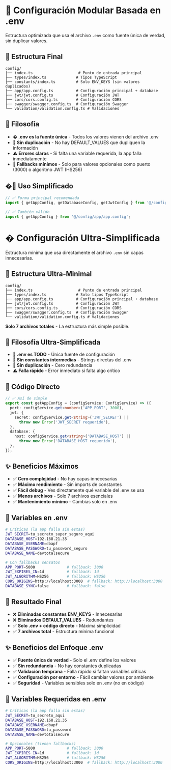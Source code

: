 # 🔧 Configuración Modular Basada en .env

Estructura optimizada que usa el archivo `.env` como fuente única de verdad, sin duplicar valores.

## 📁 Estructura Final

```
config/
├── index.ts                    # Punto de entrada principal
├── types/index.ts             # Tipos TypeScript
├── constants/index.ts         # Solo ENV_KEYS (sin valores duplicados)
├── app/app.config.ts          # Configuración principal + database
├── jwt/jwt.config.ts          # Configuración JWT
├── cors/cors.config.ts        # Configuración CORS
├── swagger/swagger.config.ts  # Configuración Swagger
└── validation/validation.config.ts # Validaciones
```

## 🎯 Filosofía

- **� .env es la fuente única** - Todos los valores vienen del archivo .env
- **🚫 Sin duplicación** - No hay DEFAULT_VALUES que dupliquen la información
- **⚠️ Errores claros** - Si falta una variable requerida, la app falla inmediatamente
- **🔧 Fallbacks mínimos** - Solo para valores opcionales como puerto (3000) o algoritmo JWT (HS256)

## �🚀 Uso Simplificado

```typescript
// ✅ Forma principal recomendada
import { getAppConfig, getDatabaseConfig, getJwtConfig } from '@/config';

// ✅ También válido
import { getAppConfig } from '@/config/app/app.config';
```

# � Configuración Ultra-Simplificada

Estructura mínima que usa directamente el archivo `.env` sin capas innecesarias.

## 📁 Estructura Ultra-Minimal

```
config/
├── index.ts                    # Punto de entrada principal
├── types/index.ts             # Solo tipos TypeScript
├── app/app.config.ts          # Configuración principal + database
├── jwt/jwt.config.ts          # Configuración JWT
├── cors/cors.config.ts        # Configuración CORS
├── swagger/swagger.config.ts  # Configuración Swagger
└── validation/validation.config.ts # Validaciones
```

**Solo 7 archivos totales** - La estructura más simple posible.

## 🎯 Filosofía Ultra-Simplificada

- **📄 .env es TODO** - Única fuente de configuración
- **🚫 Sin constantes intermedias** - Strings directas del .env
- **🚫 Sin duplicación** - Cero redundancia
- **⚠️ Falla rápido** - Error inmediato si falta algo crítico

## 🚀 Código Directo

```typescript
// ✅ Así de simple
export const getAppConfig = (configService: ConfigService) => ({
  port: configService.get<number>('APP_PORT', 3000),
  jwt: {
    secret: configService.get<string>('JWT_SECRET') || 
      throw new Error('JWT_SECRET requerido'),
  },
  database: {
    host: configService.get<string>('DATABASE_HOST') || 
      throw new Error('DATABASE_HOST requerido'),
  },
});
```

## ✨ Beneficios Máximos

- ✅ **Cero complejidad** - No hay capas innecesarias
- ✅ **Máximo rendimiento** - Sin imports de constantes
- ✅ **Fácil debug** - Ves directamente qué variable del .env se usa
- ✅ **Menos archivos** - Solo 7 archivos esenciales
- ✅ **Mantenimiento mínimo** - Cambias solo en .env

## 🔧 Variables en .env

```bash
# Críticas (la app falla sin estas)
JWT_SECRET=tu_secreto_super_seguro_aqui
DATABASE_HOST=192.168.21.35
DATABASE_USERNAME=dbapf
DATABASE_PASSWORD=tu_password_seguro
DATABASE_NAME=devtotalsecure

# Con fallbacks sensatos
APP_PORT=5000              # fallback: 3000
JWT_EXPIRES_IN=1d          # fallback: 1d
JWT_ALGORITHM=HS256        # fallback: HS256
CORS_ORIGINS=http://localhost:3000  # fallback: http://localhost:3000
DATABASE_SYNC=false        # fallback: false
```

## 🎉 Resultado Final

- ❌ **Eliminadas constantes ENV_KEYS** - Innecesarias
- ❌ **Eliminados DEFAULT_VALUES** - Redundantes
- ✅ **Solo .env + código directo** - Máxima simplicidad
- ✅ **7 archivos total** - Estructura mínima funcional

## ✨ Beneficios del Enfoque .env

- ✅ **Fuente única de verdad** - Solo el .env define los valores
- ✅ **Sin redundancia** - No hay constantes duplicadas
- ✅ **Validación temprana** - Falla rápido si faltan variables críticas
- ✅ **Configuración por entorno** - Fácil cambiar valores por ambiente
- ✅ **Seguridad** - Variables sensibles solo en .env (no en código)

## 🔧 Variables Requeridas en .env

```bash
# Críticas (la app falla sin estas)
JWT_SECRET=tu_secreto_aqui
DATABASE_HOST=192.168.21.35
DATABASE_USERNAME=dbapf
DATABASE_PASSWORD=tu_password
DATABASE_NAME=devtotalsecure

# Opcionales (tienen fallbacks)
APP_PORT=5000              # fallback: 3000
JWT_EXPIRES_IN=1d          # fallback: 1d
JWT_ALGORITHM=HS256        # fallback: HS256
CORS_ORIGINS=http://localhost:3000  # fallback: http://localhost:3000
```
